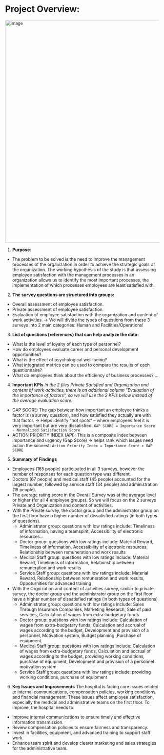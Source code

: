 # Project Overview:
<img width="1156" height="727" alt="image" src="https://github.com/user-attachments/assets/7c5043d6-a5c7-424e-a54d-a2f94a472ad2" />

1. **Purpose**:
-  The problem to be solved is the need to improve the management processes of the organization in order to achieve the strategic goals of the organization.
The working hypothesis of the study is that assessing employee satisfaction with the management processes in an organization allows us to identify the most important processes, the implementation of which processes employees are least satisfied with.
2. **The survey questions are structured into groups:**
-  Overall assessment of employee satisfaction.
-  Private assessment of employee satisfaction.
-  Evaluation of employee satisfaction with the organization and content of work activities.
-> We will divide the types of questions from these 3 surveys into 2 main categories: Human and Facilities/Operations!
3. **List of questions (references) that can help analyze the data:**
  - What is the level of loyalty of each type of personnel?
  - How do employees evaluate career and personal development opportunities?
  - What is the effect of psychological well-being?
  - What integrated metrics can be used to compare the results of each questionnaire?
  - What do employees think about the efficiency of business processes?
    ...
4. **Important KPIs**
  *In the 2 files Private Satisfied and Organization and content of work activities, there is an additional column "Evaluation of the importance of factors", so we will use the 2 KPIs below instead of the average evaluation score.*
  - GAP SCORE: The gap between how important an employee thinks a factor is (a survey question), and how satisfied they actually are with that factor.
    → Helps identify “hot spots” – where employees feel it is very important but are very dissatisfied.
      `GAP SCORE = Importance Score - Normalized Satisfaction Score`
  - ACTION PRIORITY INDEX (API): This is a composite index between importance and urgency (Gap Score) → helps rank which issues need action the soonest.
      `Action Priority Index = Importance Score × GAP SCORE`
5. **Summary of Findings**
  - Employees (165 people) participated in all 3 surveys, however the number of responses for each question type was different.
  - Doctors (67 people) and medical staff (45 people) accounted for the largest number, followed by service staff (34 people) and administration (19 people).
  - The average rating score in the Overall Survey was at the average level or higher (for all 4 employee groups). So we will focus on the 2 surveys Private and Organization and content of activities.
  - With the Private survey, the doctor group and the administrator group on the first floor have a higher number of dissatisfied ratings (in both types of questions).
    * Administrator group: questions with low ratings include: Timeliness of information, having a teamspirit, Accessibility of electronic resources...
    * Doctor group: questions with low ratings include: Material Reward, Timeliness of information, Accessibility of electronic resources, Relationship between remuneration and work results
    * Medical Staff group: questions with low ratings include: Material Reward, Timeliness of information, Relationship between remuneration and work results
    * Service Staff group: questions with low ratings include: Material Reward, Relationship between remuneration and work results, Oppoturnities for advanced training
  - With the Orgnization and content of activities survey, similar to private survey, the doctor group and the administrator group on the first floor have a higher number of dissatisfied ratings (in both types of questions)
    * Administrator group: questions with low ratings include: Sales Through Insurance Companies, Marketing Research, Sale of paid services, Calculation of wages from extra-budgetary funds
    * Doctor group: questions with low ratings include: Calculation of wages from extra-budgetary funds, Calculation and accrual of wages according to the budget, Development and provision of a personnel, Motivation system, Budget planning ,Purchase of equipment.
    * Medical Staff group: questions with low ratings include: Calculation of wages from extra-budgetary funds, Calculation and accrual of wages according to the budget, providing working conditions, purchase of equipment, Development and provision of a personnel motivation system
    * Service Staff group: questions with low ratings include: providing working conditions, purchase of equipment

6. **Key Issues and Improvements**
The hospital is facing core issues related to internal communications, compensation policies, working conditions, and financial management. These issues affect employee satisfaction, especially the medical and administrative teams on the first floor. To improve, the hospital needs to:
  * Improve internal communications to ensure timely and effective information transmission.
  * Review compensation policies to ensure fairness and transparency.
  * Invest in facilities, equipment, and advanced training to support staff work.
  * Enhance team spirit and develop clearer marketing and sales strategies for the administrative team.
    
